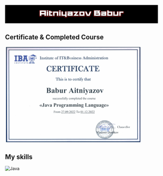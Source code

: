 <img src="https://github.com/Baburchik01/Baburchik01/blob/main/assets/name.gif">

## Certificate & Completed Course
<img src="https://github.com/Baburchik01/Baburchik01/blob/main/assets/Certificate.jpg">

## My skills
![Java](https://img.shields.io/badge/Java-black?style=for-the-badge&logo=CoffeeScript)
